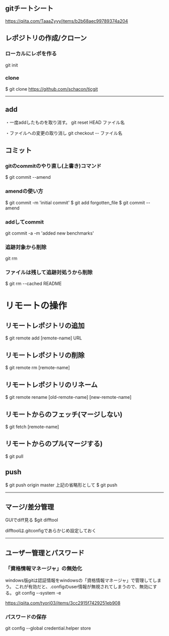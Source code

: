 ## gitチートシート
https://qiita.com/TaaaZyyy/items/b2b68aec99789374a204


## レポジトリの作成/クローン

### ローカルにレポを作る
git init

### clone
$ git clone https://github.com/schacon/ticgit


---
## add

・一度addしたものを取り消す。
git reset HEAD ファイル名


・ファイルへの変更の取り消し
git checkout -- ファイル名


## コミット
### gitのcommitのやり直し(上書き)コマンド
$ git commit --amend

### amendの使い方
$ git commit -m 'initial commit'
$ git add forgotten_file
$ git commit --amend


### addしてcommit
git commit -a -m 'added new benchmarks'

### 追跡対象から削除
git rm

### ファイルは残して追跡対処うから削除
$ git rm --cached README

# リモートの操作

## リモートレポジトリの追加
$ git remote add [remote-name] URL

## リモートレポジトリの削除
$ git remote rm [remote-name]

## リモートレポジトリのリネーム
$ git remote rename [old-remote-name] [new-remote-name]

## リモートからのフェッチ(マージしない)
$ git fetch [remote-name]

## リモートからのプル(マージする)
$ git pull 

## push 
$ git push origin master
上記の省略形として
$ git push


---

## マージ/差分管理
GUIでdiff見る
$git difftool

difftoolは.gitconfigであらかじめ設定しておく

--- 
## ユーザー管理とパスワード

### 「資格情報マネージャ」の無効化
windows版gitは認証情報をwindowsの「資格情報マネージャ」で管理してしまう。
これが有効だと、.configのuser情報が無視されてしまうので、無効にする。
git config --system -e

https://qiita.com/tyori03/items/3cc2915f7429251eb908

### パスワードの保存
git config --global credential.helper store
